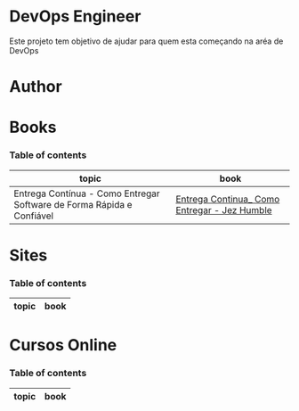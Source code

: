 # DevOps Engineer

Este projeto tem objetivo de ajudar para quem esta começando na aréa de DevOps

# Author

# Books

### Table of contents

| topic | book |
|------|------|
|Entrega Contínua -  Como Entregar Software de Forma Rápida e Confiável| [Entrega Continua_ Como Entregar - Jez Humble](books/Entrega-Continua-Como-Entregar-Humble.pdf)

# Sites

### Table of contents

| topic | book |
|------|------|
# Cursos Online

### Table of contents

| topic | book |
|------|------|